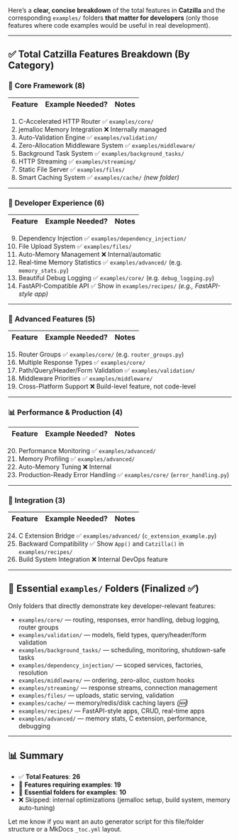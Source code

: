 Here’s a **clear, concise breakdown** of the total features in **Catzilla** and the corresponding `examples/` folders **that matter for developers** (only those features where code examples would be useful in real development).

---

## ✅ Total Catzilla Features Breakdown (By Category)

### 🚀 **Core Framework (8)**

| Feature | Example Needed? | Notes |
| ------- | --------------- | ----- |

1. C-Accelerated HTTP Router ✅ `examples/core/`
2. jemalloc Memory Integration ❌ Internally managed
3. Auto-Validation Engine ✅ `examples/validation/`
4. Zero-Allocation Middleware System ✅ `examples/middleware/`
5. Background Task System ✅ `examples/background_tasks/`
6. HTTP Streaming ✅ `examples/streaming/`
7. Static File Server ✅ `examples/files/`
8. Smart Caching System ✅ `examples/cache/` *(new folder)*

---

### 🔧 **Developer Experience (6)**

| Feature | Example Needed? | Notes |
| ------- | --------------- | ----- |

9. Dependency Injection ✅ `examples/dependency_injection/`
10. File Upload System ✅ `examples/files/`
11. Auto-Memory Management ❌ Internal/automatic
12. Real-time Memory Statistics ✅ `examples/advanced/` (e.g. `memory_stats.py`)
13. Beautiful Debug Logging ✅ `examples/core/` (e.g. `debug_logging.py`)
14. FastAPI-Compatible API ✅ Show in `examples/recipes/` *(e.g., FastAPI-style app)*

---

### 🎯 **Advanced Features (5)**

| Feature | Example Needed? | Notes |
| ------- | --------------- | ----- |

15. Router Groups ✅ `examples/core/` (e.g. `router_groups.py`)
16. Multiple Response Types ✅ `examples/core/`
17. Path/Query/Header/Form Validation ✅ `examples/validation/`
18. Middleware Priorities ✅ `examples/middleware/`
19. Cross-Platform Support ❌ Build-level feature, not code-level

---

### 📊 **Performance & Production (4)**

| Feature | Example Needed? | Notes |
| ------- | --------------- | ----- |

20. Performance Monitoring ✅ `examples/advanced/`
21. Memory Profiling ✅ `examples/advanced/`
22. Auto-Memory Tuning ❌ Internal
23. Production-Ready Error Handling ✅ `examples/core/` (`error_handling.py`)

---

### 🔄 **Integration (3)**

| Feature | Example Needed? | Notes |
| ------- | --------------- | ----- |

24. C Extension Bridge ✅ `examples/advanced/` (`c_extension_example.py`)
25. Backward Compatibility ✅ Show `App()` and `Catzilla()` in `examples/recipes/`
26. Build System Integration ❌ Internal DevOps feature

---

## 📁 Essential `examples/` Folders (Finalized ✅)

Only folders that directly demonstrate key developer-relevant features:

* `examples/core/` — routing, responses, error handling, debug logging, router groups
* `examples/validation/` — models, field types, query/header/form validation
* `examples/background_tasks/` — scheduling, monitoring, shutdown-safe tasks
* `examples/dependency_injection/` — scoped services, factories, resolution
* `examples/middleware/` — ordering, zero-alloc, custom hooks
* `examples/streaming/` — response streams, connection management
* `examples/files/` — uploads, static serving, validation
* `examples/cache/` — memory/redis/disk caching layers *(🆕)*
* `examples/recipes/` — FastAPI-style apps, CRUD, real-time apps
* `examples/advanced/` — memory stats, C extension, performance, debugging

---

## 📊 Summary

* ✅ **Total Features**: **26**
* 🧩 **Features requiring examples**: **19**
* 📁 **Essential folders for examples**: **10**
* ❌ Skipped: internal optimizations (jemalloc setup, build system, memory auto-tuning)

Let me know if you want an auto generator script for this file/folder structure or a MkDocs `_toc.yml` layout.
